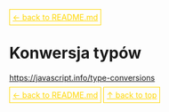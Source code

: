 <a href='../README.md' style='border: 1px solid gold; padding: 5px; color: gold'>← back to README.md</a>

# Konwersja typów

https://javascript.info/type-conversions

<a href='../README.md' style='border: 1px solid gold; padding: 5px; color: gold'>← back to README.md</a>
<a href='#top' style='border: 1px solid gold; padding: 5px; color: gold'>↑ back to top</a>
